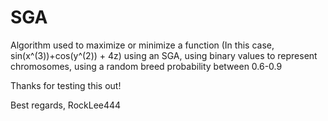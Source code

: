 # SGA

Algorithm used to maximize or minimize a function (In this case, sin(x^(3))+cos(y^(2)) + 4z)
using an SGA, using binary values to represent chromosomes, using a random breed probability between 0.6-0.9


Thanks for testing this out!

Best regards, RockLee444